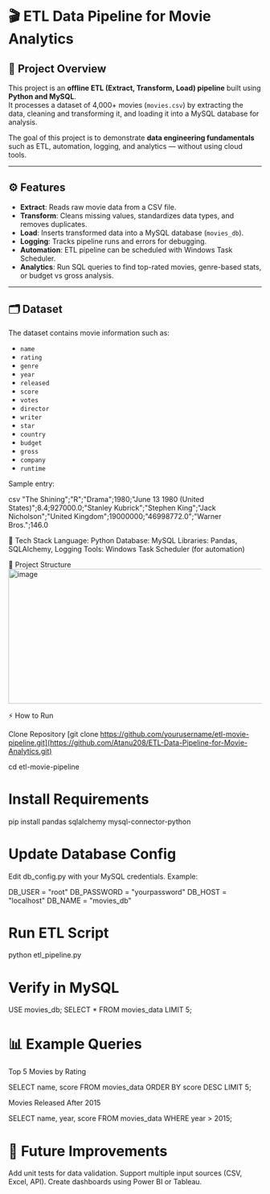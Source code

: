 # 🎬 ETL Data Pipeline for Movie Analytics  

## 📌 Project Overview  
This project is an **offline ETL (Extract, Transform, Load) pipeline** built using **Python and MySQL**.  
It processes a dataset of 4,000+ movies (`movies.csv`) by extracting the data, cleaning and transforming it, and loading it into a MySQL database for analysis.  

The goal of this project is to demonstrate **data engineering fundamentals** such as ETL, automation, logging, and analytics — without using cloud tools.  

---

## ⚙️ Features  
- **Extract**: Reads raw movie data from a CSV file.  
- **Transform**: Cleans missing values, standardizes data types, and removes duplicates.  
- **Load**: Inserts transformed data into a MySQL database (`movies_db`).  
- **Logging**: Tracks pipeline runs and errors for debugging.  
- **Automation**: ETL pipeline can be scheduled with Windows Task Scheduler.  
- **Analytics**: Run SQL queries to find top-rated movies, genre-based stats, or budget vs gross analysis.  

---

## 🗂 Dataset  
The dataset contains movie information such as:  

- `name`  
- `rating`  
- `genre`  
- `year`  
- `released`  
- `score`  
- `votes`  
- `director`  
- `writer`  
- `star`  
- `country`  
- `budget`  
- `gross`  
- `company`  
- `runtime`  

Sample entry:  

csv
"The Shining";"R";"Drama";1980;"June 13 1980 (United States)";8.4;927000.0;"Stanley Kubrick";"Stephen King";"Jack Nicholson";"United Kingdom";19000000;"46998772.0";"Warner Bros.";146.0

🚀 Tech Stack
Language: Python
Database: MySQL
Libraries: Pandas, SQLAlchemy, Logging
Tools: Windows Task Scheduler (for automation)

📂 Project Structure
<img width="971" height="268" alt="image" src="https://github.com/user-attachments/assets/c872da63-870c-40fa-8bc5-1e5d8b2b6ddd" />

⚡ How to Run

Clone Repository
[git clone https://github.com/yourusername/etl-movie-pipeline.git](https://github.com/Atanu208/ETL-Data-Pipeline-for-Movie-Analytics.git)

cd etl-movie-pipeline

# Install Requirements

pip install pandas sqlalchemy mysql-connector-python

# Update Database Config

Edit db_config.py with your MySQL credentials. Example:

DB_USER = "root"
DB_PASSWORD = "yourpassword"
DB_HOST = "localhost"
DB_NAME = "movies_db"

# Run ETL Script

python etl_pipeline.py

# Verify in MySQL

USE movies_db;
SELECT * FROM movies_data LIMIT 5;

# 📊 Example Queries

Top 5 Movies by Rating

SELECT name, score 
FROM movies_data 
ORDER BY score DESC 
LIMIT 5;

Movies Released After 2015

SELECT name, year, score 
FROM movies_data 
WHERE year > 2015;


# 🔮 Future Improvements

Add unit tests for data validation.
Support multiple input sources (CSV, Excel, API).
Create dashboards using Power BI or Tableau.

